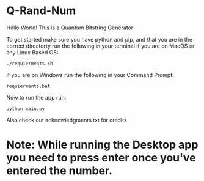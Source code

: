 # Q-Rand-Num

Hello World!
This is a Quantum Bitstring Generator

To get started make sure you have python and pip, and that you are in the correct directorty run the following in your terminal if you are on MacOS or any Linux Based OS:
```
./requierments.sh
```

If you are on Windows run the following in your Command Prompt:
```
requierments.bat
```

Now to run the app run:
```
python main.py
```
Also check out acknowledgments.txt for credits

# Note: While running the Desktop app you need to press enter once you've entered the number.
